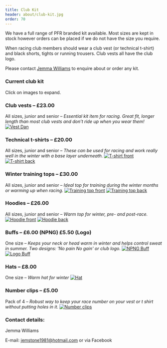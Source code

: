 ```yaml
---
title: Club Kit
header: about/club-kit.jpg
order: 70
---
```


We have a full range of PFR branded kit available. Most sizes are kept in stock however orders can be placed if we do not have the size you require.

When racing club members should wear a club vest (or technical t-shirt) and black shorts, tights or running trousers. Club vests all have the club logo.

Please contact [Jemma Williams](mailto:jemstone1981@hotmail.com) to enquire about or order any kit.

### Current club kit

Click on images to expand.

### Club vests – £23.00

All sizes, junior and senior – _Essential kit item for racing. Great fit, longer length than most club vests and don’t ride up when you wear them!_
[![Vest Dan](https://pfrac.co.uk/static/images/kit/pfrac-new-vest-dan-thumb.jpg)](https://pfrac.co.uk/static/images/kit/pfrac-new-vest-dan.jpg)

### Technical t-shirts – £20.00

All sizes, junior and senior – _These can be used for racing and work really well in the winter with a base layer underneath._
[![T-shirt front](https://pfrac.co.uk/static/images/kit/pfrac-t-shirt-front-thumb.jpg)](https://pfrac.co.uk/static/images/kit/pfrac-t-shirt-front.jpg)
[![T-shirt back](https://pfrac.co.uk/static/images/kit/pfrac-t-shirt-back-thumb.jpg)](https://pfrac.co.uk/static/images/kit/pfrac-t-shirt-back.jpg)

### Winter training tops – £30.00

All sizes, junior and senior – _Ideal top for training during the winter months or warming up when racing._
[![Training top front](https://pfrac.co.uk/static/images/kit/pfrac-training-top-front-thumb.jpg)](https://pfrac.co.uk/static/images/kit/pfrac-training-top-front.jpg)
[![Training top back](https://pfrac.co.uk/static/images/kit/pfrac-training-top-back-thumb.jpg)](https://pfrac.co.uk/static/images/kit/pfrac-training-top-back.jpg)

### Hoodies – £26.00

All sizes, junior and senior – _Warm top for winter, pre- and post-race._
[![Hoodie front](https://pfrac.co.uk/static/images/kit/pfrac-hoodie-front-thumb.jpg)](https://pfrac.co.uk/static/images/kit/pfrac-hoodie-front.jpg)
[![Hoodie back](https://pfrac.co.uk/static/images/kit/pfrac-hoodie-back-thumb.jpg)](https://pfrac.co.uk/static/images/kit/pfrac-hoodie-back.jpg)

### Buffs – £6.00 (NPNG) £5.50 (Logo)

One size – _Keeps your neck or head warm in winter and helps control sweat in summer. Two designs: 'No pain No gain' or club logo._
[![NPNG Buff](https://pfrac.co.uk/static/images/kit/buff1-thumb.jpg)](https://pfrac.co.uk/static/images/kit/buff1.jpg)
[![Logo Buff](https://pfrac.co.uk/static/images/kit/buff2-thumb.jpg)](https://pfrac.co.uk/static/images/kit/buff2.jpg)

### Hats – £8.00

One size – _Warm hat for winter_
[![Hat](https://pfrac.co.uk/static/images/kit/pfr-hat-thumb.jpg)](https://pfrac.co.uk/static/images/kit/pfr-hat.jpg)

### Number clips – £5.00

Pack of 4 – _Robust way to keep your race number on your vest or t shirt without putting holes in it._
[![Number clips](https://pfrac.co.uk/static/images/kit/pfrac-number-clips-thumb.jpg)](https://pfrac.co.uk/static/images/kit/pfrac-number-clips.jpg)

### Contact details:

Jemma Williams

E-mail: [jemstone1981@hotmail.com](mailto:jemstone1981@hotmail.com) or via Facebook
